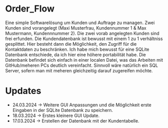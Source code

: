 # Order_Flow
Eine simple Softwarelösung um Kunden und Auftrage zu managen. Zwei Kunden sind vorangelegt (Maxi Musterfrau, Kundennummer 1 & Max Mustermann, Kundennnummer 2). Die zwei vorab angelegten Kunden sind frei erfunden.
Die Kundendatenbank ist bewusst mit einem 1 zu 1 verhältniss gesplittet. Hier besteht dann die Möglichkeit, den Zugriff für die Kontaktdaten zu beschränken.
Ich habe mich bewusst für eine SQLite Datenbank entschiede, da ich hier eine höhere portabilität habe. Die Datenbank befindet sich einfach in einer localen Datei, was das Arbeiten mit GitHub/meheren PCs deutlich vereinfacht. Sinnvoll wäre natürlich ein SQL Server, sofern man mit meheren gleichzeitig darauf zugereifen möchte.
# Updates 
- 24.03.2024 → Weitere GUI Anpassungen und die Möglichkeit erste Eingaben in der SQLite Datenbank zu speichern. 
- 18.03.2024 → Erstes kleinere GUI Update.
- 17.03.2024 → Erstellen der Datenbank mit der Kundentabelle.